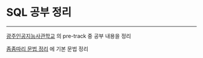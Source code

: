 # SQL 공부 정리

---

[광주인공지능사관학교](https://gj-aischool.or.kr/) 의 pre-track 중 공부 내용을 정리

[좀좀따리 문법 정리](./grammer.sql) 에 기본 문법 정리
